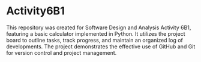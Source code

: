 # Activity6B1
This repository was created for Software Design and Analysis Activity 6B1, featuring a basic calculator implemented in Python. It utilizes the project board to outline tasks, track progress, and maintain an organized log of developments. The project demonstrates the effective use of GitHub and Git for version control and project management.
